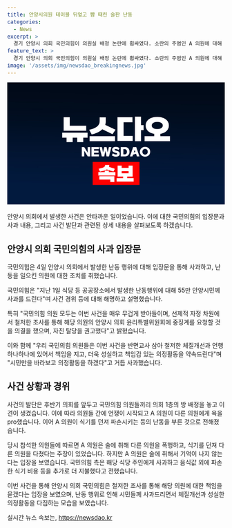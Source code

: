 ```yaml
---
title: 안양시의원 테이블 뒤엎고 뺨 때린 술판 난동
categories:
  - News
excerpt: >
  경기 안양시 의회 국민의힘이 의원실 배정 논란에 휩싸였다. 소란의 주범인 A 의원에 대해 윤리특위 회부와 탈당 권고가 결정되었으며, 해당 의원들은 사과문을 발표하며 사건을 반성했다. 이에 국민의힘은 이번 사건을 통해 체질개선과 성실한 의정활동을 약속하고 시민에게 사과했다. 이 사건은 식당에서 발생한 폭언과 난동으로 인해 다수의 의원이 피해를 입은 상황으로 나타났다. A 의원은 사과는 했으나 술에 취해 기억이 가물가물하다고 주장하고 있으며, 이에 대해 피해를 입은 의원은 A 의원의 폭행을 주장하고 있다.
feature_text: >
  경기 안양시 의회 국민의힘이 의원실 배정 논란에 휩싸였다. 소란의 주범인 A 의원에 대해 윤리특위 회부와 탈당 권고가 결정되었으며, 해당 의원들은 사과문을 발표하며 사건을 반성했다. 이에 국민의힘은 이번 사건을 통해 체질개선과 성실한 의정활동을 약속하고 시민에게 사과했다. 이 사건은 식당에서 발생한 폭언과 난동으로 인해 다수의 의원이 피해를 입은 상황으로 나타났다. A 의원은 사과는 했으나 술에 취해 기억이 가물가물하다고 주장하고 있으며, 이에 대해 피해를 입은 의원은 A 의원의 폭행을 주장하고 있다.
image: '/assets/img/newsdao_breakingnews.jpg'
---
```


<p><img src="/assets/img/newsdao_breakingnews.jpg" alt="bookingtag 속보" /></p>

<p>안양시 의회에서 발생한 사건은 안타까운 일이었습니다. 이에 대한 국민의힘의 입장문과 사과 내용, 그리고 사건 발단과 관련된 상세 내용을 살펴보도록 하겠습니다.</p>

<h2 data-ke-size="size26">안양시 의회 국민의힘의 사과 입장문</h2>

<p>국민의힘은 4일 안양시 의회에서 발생한 난동 행위에 대해 입장문을 통해 사과하고, 난동을 일으킨 의원에 대한 조치를 취했습니다.</p>

<p data-ke-size="size16">국민의힘은 "지난 1일 식당 등 공공장소에서 발생한 난동행위에 대해 55만 안양시민께 사과를 드린다"며 사건 경위 등에 대해 해명하고 설명했습니다.</p>

<p>특히 "국민의힘 의원 모두는 이번 사건을 매우 무겁게 받아들이며, 선제적 자정 차원에서 철저한 조사를 통해 해당 의원의 안양시 의회 윤리특별위원회에 중징계를 요청할 것을 의결을 했으며, 자진 탈당을 권고했다"고 밝혔습니다.</p>

<p>이와 함께 "우리 국민의힘 의원들은 이번 사건을 반면교사 삼아 철저한 체질개선과 언행 하나하나에 있어서 책임을 지고, 더욱 성실하고 책임감 있는 의정활동을 약속드린다"며 "시민만을 바라보고 의정활동을 하겠다"고 거듭 사과했습니다.</p>

<h2 data-ke-size="size26">사건 상황과 경위</h2>

<p>사건의 발단은 후반기 의회를 앞두고 국민의힘 의원들끼리 의회 1층의 방 배정을 놓고 이견이 생겼습니다. 이에 따라 의원들 간에 언쟁이 시작되고 A 의원이 다른 의원에게 욕을 pro했습니다. 이어 A 의원이 식기를 던져 파손시키는 등의 난동을 부른 것으로 전해졌습니다.</p>

<p>당시 참석한 의원들에 따르면 A 의원은 술에 취해 다른 의원을 폭행하고, 식기를 던져 다른 의원을 다쳤다는 주장이 있었습니다. 하지만 A 의원은 술에 취해서 기억이 나지 않는다는 입장을 보였습니다. 국민의힘 측은 해당 식당 주인에게 사과하고 음식값 외에 파손한 식기 비용 등을 추가로 더 지불했다고 전했습니다.</p>

<p>이번 사건을 통해 안양시 의회 국민의힘은 철저한 조사를 통해 해당 의원에 대한 책임을 묻겠다는 입장을 보였으며, 난동 행위로 인해 시민들께 사과드리면서 체질개선과 성실한 의정활동을 다짐하는 모습을 보였습니다.</p>
실시간 뉴스 속보는, <a href="https://newsdao.kr" rel="dofollow">https://newsdao.kr</a>


